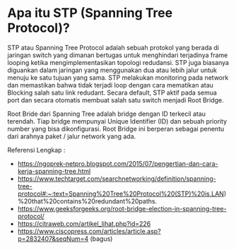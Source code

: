 # Apa itu STP (Spanning Tree Protocol)?
STP atau Spanning Tree Protocol adalah sebuah protokol yang berada di jaringan switch yang dimanan bertugas untuk menghindari terjadinya frame looping ketika mengimplementasikan topologi redudansi. STP juga biasanya diguankan dalam jaringan yang menggunakan dua atau lebih jalur untuk menuju ke satu tujuan yang sama. STP melakukan monitoring pada network dan memastikan bahwa tidak terjadi loop dengan cara mematikan atau Blocking salah satu link redudant. Secara default, STP aktif pada semua port dan secara otomatis membuat salah satu switch menjadi Root Bridge. 

Root Bride dari Spanning Tree adalah bridge dengan ID terkecil atau terendah. Tiap bridge mempunyai Unique Identifier (ID) dan sebuah priority number yang bisa dikonfigurasi. Root Bridge ini berperan sebagai penentu dari arahnya paket / jalur network yang ada.



Referensi Lengkap :

- https://ngoprek-netpro.blogspot.com/2015/07/pengertian-dan-cara-kerja-spanning-tree.html
- https://www.techtarget.com/searchnetworking/definition/spanning-tree-protocol#:~:text=Spanning%20Tree%20Protocol%20(STP)%20is,LAN)%20that%20contains%20redundant%20paths.
- https://www.geeksforgeeks.org/root-bridge-election-in-spanning-tree-protocol/
- https://citraweb.com/artikel_lihat.php?id=226
- https://www.ciscopress.com/articles/article.asp?p=2832407&seqNum=4 (bagus)
